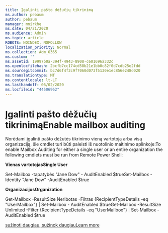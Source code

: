 ```yaml
---
title: Įgalinti pašto dėžučių tikrinimą
ms.author: pebaum
author: pebaum
manager: mnirkhe
ms.date: 04/21/2020
ms.audience: Admin
ms.topic: article
ROBOTS: NOINDEX, NOFOLLOW
localization_priority: Normal
ms.collection: Adm_O365
ms.custom: ''
ms.assetid: 19997b0a-394f-4943-8908-c601696a332c
ms.openlocfilehash: 2bcfb7cc174cd58b21e1bb0c82f0d7cdb25e2fdd
ms.sourcegitcommit: bc7d6f4f3c9f7060d073f5130e1ec856e248d020
ms.translationtype: MT
ms.contentlocale: lt-LT
ms.lasthandoff: 06/02/2020
ms.locfileid: "44506962"
---
```

# <a name="enable-mailbox-auditing"></a><span data-ttu-id="8eb43-102">Įgalinti pašto dėžučių tikrinimą</span><span class="sxs-lookup"><span data-stu-id="8eb43-102">Enable mailbox auditing</span></span>

<span data-ttu-id="8eb43-103">Norėdami įgalinti pašto dėžutės tikrinimo vieną vartotoją arba visą organizaciją, šie cmdlet turi būti paleisti iš nuotolinio maitinimo aplinkoje:</span><span class="sxs-lookup"><span data-stu-id="8eb43-103">To enable Mailbox Auditing for either a single user or an entire organization the following cmdlets must be run from Remote Power Shell:</span></span>
  
 <span data-ttu-id="8eb43-104">**Vienas vartotojas**</span><span class="sxs-lookup"><span data-stu-id="8eb43-104">**Single User**</span></span>
  
<span data-ttu-id="8eb43-105">Set-Mailbox -tapatybės "Jane Dow" - AuditEnabled $true</span><span class="sxs-lookup"><span data-stu-id="8eb43-105">Set-Mailbox -Identity "Jane Dow" -AuditEnabled $true</span></span>
  
 <span data-ttu-id="8eb43-106">**Organizacijos**</span><span class="sxs-lookup"><span data-stu-id="8eb43-106">**Organization**</span></span>
  
<span data-ttu-id="8eb43-107">Get-Mailbox -ResultSize Neribotas -Filtras {RecipientTypeDetails -eq "UserMailbox"} | Set-Mailbox - AuditEnabled $true</span><span class="sxs-lookup"><span data-stu-id="8eb43-107">Get-Mailbox -ResultSize Unlimited -Filter {RecipientTypeDetails -eq "UserMailbox"} | Set-Mailbox -AuditEnabled $true</span></span>
  
[<span data-ttu-id="8eb43-108">sužinoti daugiau, sužinok daugiau</span><span class="sxs-lookup"><span data-stu-id="8eb43-108">Learn more</span></span>](https://docs.microsoft.com/microsoft-365/compliance/enable-mailbox-auditing)
  


